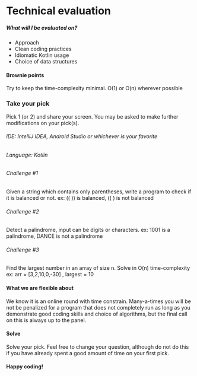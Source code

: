 # Technical evaluation
#####  What will I be evaluated on?

- Approach
 - Clean coding practices
 - Idiomatic Kotlin usage
 - Choice of data structures
#### Brownie points
Try to keep the time-complexity minimal. O(1) or O(n) wherever possible

### Take your pick 
Pick 1 (or 2) and share your screen. You may be asked to make further modifications on your pick(s).
###### IDE: IntelliJ IDEA, Android Studio or whichever is your favorite
###### Language: Kotlin
###### Challenge #1
Given a string which contains only parentheses, write a program to check if it is balanced or not.
ex: (( ))  is balanced, (( ) is not balanced
###### Challenge #2
Detect a palindrome, input can be digits or characters.
ex: 1001 is a palindrome, DANCE is not a palindrome
###### Challenge #3
Find the largest number in an array of size n. Solve in O(n) time-complexity
ex: arr = [3,2,10,0,-30] , largest = 10

#### What we are flexible about
We know it is an online round with time constrain. Many-a-times you will be not be penalized for a program that does not completely run as long as you demonstrate good coding skills and choice of algorithms, but the final call on this is always up to the panel.

#### Solve
Solve your pick. Feel free to change your question, although do not do this if you have already spent a good amount of time on your first pick.

#### Happy coding!

